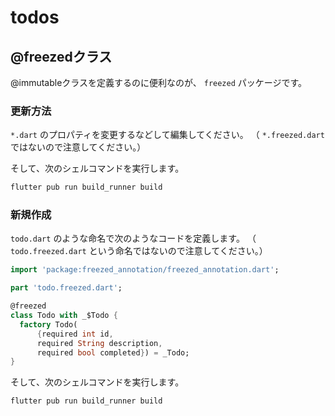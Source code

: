 # todos

## @freezedクラス

@immutableクラスを定義するのに便利なのが、 `freezed` パッケージです。

### 更新方法

`*.dart` のプロパティを変更するなどして編集してください。
（ `*.freezed.dart` ではないので注意してください。）

そして、次のシェルコマンドを実行します。

```bash
flutter pub run build_runner build
```

### 新規作成

`todo.dart` のような命名で次のようなコードを定義します。
（ `todo.freezed.dart` という命名ではないので注意してください。）

```dart
import 'package:freezed_annotation/freezed_annotation.dart';

part 'todo.freezed.dart';

@freezed
class Todo with _$Todo {
  factory Todo(
      {required int id,
      required String description,
      required bool completed}) = _Todo;
}
```

そして、次のシェルコマンドを実行します。

```bash
flutter pub run build_runner build
```

